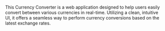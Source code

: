 This Currency Converter is a web application designed to help users easily convert between various currencies in real-time. Utilizing a clean, intuitive UI, it offers a seamless way to perform currency conversions based on the latest exchange rates.
